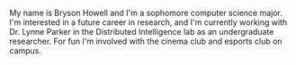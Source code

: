 My name is Bryson Howell and I'm a sophomore computer science major. I'm interested in a future career in research, and I'm currently working with Dr. Lynne Parker in the Distributed Intelligence lab as an undergraduate researcher. For fun I'm involved with the cinema club and esports club on campus.

